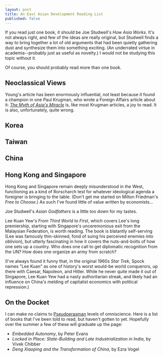 ```yaml
---
layout: post
title: An East Asian Development Reading List
published: false
---
```



If you read just one book, it should be Joe Studwell's _How Asia Works_. It's not always right, and few of the ideas are really original, but Studwell finds a way to bring together a lot of old arguments that had been quietly gathering dust and synthesize them into something exciting. (An underrated virtue in academia--probably just as useful as novelty.) I would not be studying this topic without it.

Of course, you should probably read more than one book. 

## Neoclassical Views

Young's article has been enormously influential, not least because it found a champion in one Paul Krugman, who wrote a Foreign Affairs article about it: [_The Myth of Asia's Miracle_](https://www.foreignaffairs.com/articles/asia/1994-11-01/myth-asias-miracle) is, like most Krugman articles, a joy to read. It is also, unfortunately, quite wrong.



## Korea

## Taiwan

## China

## Hong Kong and Singapore

Hong Kong and Singapore remain deeply misunderstood in the West, functioning as a kind of Rorscharch test for whatever ideological agenda a foreigner is bringing to the table. (Don't get me started on Milton Friedman's _Free to Choose_.) As such I've found little of value written by economists...

Joe Studwell's _Asian Godfathers_ is a little too down for my tastes.

Lee Kuan Yew's _From Third World to First_, which covers Lee's long premiership, starting with Singapore's unceremonious exit from the Malaysian Federation, is worth reading. The book is blatantly self-serving (Lee was famously thin-skinned, fond of suing his perceived enemies into oblivion), but utterly fascinating in how it covers the nuts-and-bolts of how one sets up a country.  Who does one call to get diplomatic recognition from the UN? How does one organize an army from scratch?

(I've always found it funny that, in the original 1960s _Star Trek_, Spock names "Lee Kuan" as one of history's worst would-be world conquerors, up there with Caesar, Napoleon, and Hitler. While he never quite made it out of Singapore, Lee Kuan Yew had a nasty authoritarian streak, and likely had an influence on China's melding of capitalist economics with political repression.)



## On the Docket

I can make no claims to [Pseudoerasman](https://pseudoerasmus.com/) levels of omniscience. Here is a list of books that I've been told to read, but haven't gotten to yet. Hopefully over the summer a few of these will graduate up the page:

* _Embedded Autonomy_, by Peter Evans
* _Locked in Place: State-Building and Late Industrialization in India_, by Vivek Chibber
* _Deng Xiaoping and the Transformation of China_, by Ezra Vogel